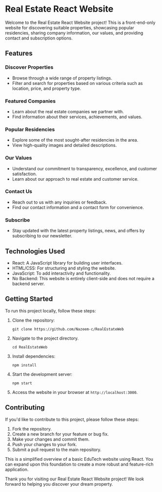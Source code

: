 # Real Estate React Website

Welcome to the Real Estate React Website project! This is a front-end-only website for discovering suitable properties, showcasing popular residencies, sharing company information, our values, and providing contact and subscription options.

## Features

### Discover Properties
- Browse through a wide range of property listings.
- Filter and search for properties based on various criteria such as location, price, and property type.

### Featured Companies
- Learn about the real estate companies we partner with.
- Find information about their services, achievements, and values.

### Popular Residencies
- Explore some of the most sought-after residencies in the area.
- View high-quality images and detailed descriptions.

### Our Values
- Understand our commitment to transparency, excellence, and customer satisfaction.
- Learn about our approach to real estate and customer service.

### Contact Us
- Reach out to us with any inquiries or feedback.
- Find our contact information and a contact form for convenience.

### Subscribe
- Stay updated with the latest property listings, news, and offers by subscribing to our newsletter.

## Technologies Used
- React: A JavaScript library for building user interfaces.
- HTML/CSS: For structuring and styling the website.
- JavaScript: To add interactivity and functionality.
- No Backend: This website is entirely client-side and does not require a backend server.
  
## Getting Started
To run this project locally, follow these steps:

1. Clone the repository:
   ```
   git clone https://github.com/Nazeem-c/RealEstateWeb
   ```

2. Navigate to the project directory.
   ```
   cd RealEstateWeb
   ```

3. Install dependencies:
   ```
   npm install
   ```

4. Start the development server:
   ```
   npm start
   ```

5. Access the website in your browser at `http://localhost:3000`.

## Contributing
If you'd like to contribute to this project, please follow these steps:
1. Fork the repository.
2. Create a new branch for your feature or bug fix.
3. Make your changes and commit them.
4. Push your changes to your fork.
5. Submit a pull request to the main repository.




This is a simplified overview of a basic EduTech website using React. You can expand upon this foundation to create a more robust and feature-rich application.

Thank you for visiting our Real Estate React Website project! We look forward to helping you discover your dream property.
